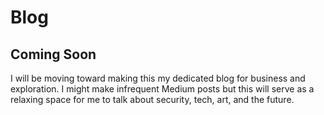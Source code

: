 # Blog

## Coming Soon 
I will be moving toward making this my dedicated blog for business and exploration. I might make infrequent Medium posts but this will serve as a relaxing space for me to talk about security, tech, art, and the future.

